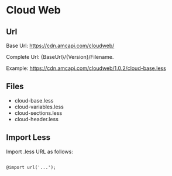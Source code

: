 # Cloud Web

## Url

Base Url: <https://cdn.amcapi.com/cloudweb/>

Complete Url: {BaseUrl}/{Version}/Filename.

Example: <https://cdn.amcapi.com/cloudweb/1.0.2/cloud-base.less>

## Files

- cloud-base.less
- cloud-variables.less
- cloud-sections.less
- cloud-header.less

## Import Less

Import .less URL as follows:

```less

@import url('...');

```
